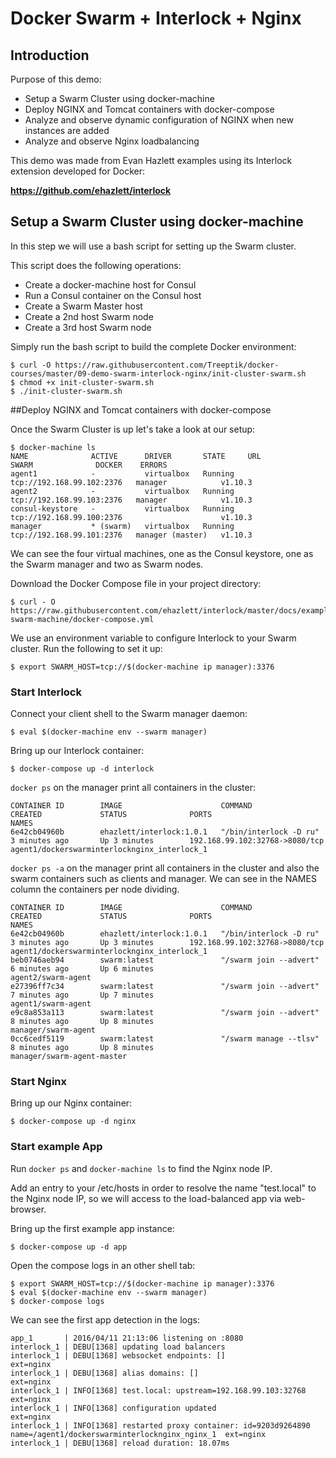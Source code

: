 # Docker Swarm + Interlock + Nginx

## Introduction

Purpose of this demo:

* Setup a Swarm Cluster using docker-machine
* Deploy NGINX and Tomcat containers with docker-compose
* Analyze and observe dynamic configuration of NGINX when new instances are added
* Analyze and observe Nginx loadbalancing

This demo was made from Evan Hazlett examples using its Interlock extension developed for Docker:

**https://github.com/ehazlett/interlock**

## Setup a Swarm Cluster using docker-machine

In this step we will use a bash script for setting up the Swarm cluster.

This script does the following operations:

- Create a docker-machine host for Consul
- Run a Consul container on the Consul host
- Create a Swarm Master host
- Create a 2nd host Swarm node
- Create a 3rd host Swarm node


Simply run the bash script to build the complete Docker environment:

```{r, engine='bash', count_lines}
$ curl -O https://raw.githubusercontent.com/Treeptik/docker-courses/master/09-demo-swarm-interlock-nginx/init-cluster-swarm.sh
$ chmod +x init-cluster-swarm.sh
$ ./init-cluster-swarm.sh
```
##Deploy NGINX and Tomcat containers with docker-compose

Once the Swarm Cluster is up let's take a look at our setup:

```{r, engine='bash', count_lines}
$ docker-machine ls
NAME              ACTIVE      DRIVER       STATE     URL                         SWARM              DOCKER    ERRORS
agent1            -           virtualbox   Running   tcp://192.168.99.102:2376   manager            v1.10.3   
agent2            -           virtualbox   Running   tcp://192.168.99.103:2376   manager            v1.10.3   
consul-keystore   -           virtualbox   Running   tcp://192.168.99.100:2376                      v1.10.3   
manager           * (swarm)   virtualbox   Running   tcp://192.168.99.101:2376   manager (master)   v1.10.3
```

We can see the four virtual machines, one as the Consul keystore, one as the Swarm manager and two as Swarm nodes.

Download the Docker Compose file in your project directory:

```{r, engine='bash', count_lines}
$ curl - O https://raw.githubusercontent.com/ehazlett/interlock/master/docs/examples/nginx-swarm-machine/docker-compose.yml
```
We use an environment variable to configure Interlock to your Swarm cluster. Run the following to set it up:

```{r, engine='bash', count_lines}
$ export SWARM_HOST=tcp://$(docker-machine ip manager):3376
```

### Start Interlock

Connect your client shell to the Swarm manager daemon:

```{r, engine='bash', count_lines}
$ eval $(docker-machine env --swarm manager)
```

Bring up our Interlock container:

```{r, engine='bash', count_lines}
$ docker-compose up -d interlock
```

```docker ps``` on the manager print all containers in the cluster:

```
CONTAINER ID        IMAGE                      COMMAND                  CREATED             STATUS              PORTS                            NAMES
6e42cb04960b        ehazlett/interlock:1.0.1   "/bin/interlock -D ru"   3 minutes ago       Up 3 minutes        192.168.99.102:32768->8080/tcp   agent1/dockerswarminterlocknginx_interlock_1
```
```docker ps -a``` on the manager print all containers in the cluster and also the swarm containers such as clients and manager. We can see in the NAMES column the  containers per node dividing.

```
CONTAINER ID        IMAGE                      COMMAND                  CREATED             STATUS              PORTS                            NAMES
6e42cb04960b        ehazlett/interlock:1.0.1   "/bin/interlock -D ru"   3 minutes ago       Up 3 minutes        192.168.99.102:32768->8080/tcp   agent1/dockerswarminterlocknginx_interlock_1
beb0746aeb94        swarm:latest               "/swarm join --advert"   6 minutes ago       Up 6 minutes                                         agent2/swarm-agent
e27396ff7c34        swarm:latest               "/swarm join --advert"   7 minutes ago       Up 7 minutes                                         agent1/swarm-agent
e9c8a853a113        swarm:latest               "/swarm join --advert"   8 minutes ago       Up 8 minutes                                         manager/swarm-agent
0cc6cedf5119        swarm:latest               "/swarm manage --tlsv"   8 minutes ago       Up 8 minutes                                         manager/swarm-agent-master
```

### Start Nginx

Bring up our Nginx container:

```{r, engine='bash', count_lines}
$ docker-compose up -d nginx
```

### Start example App

Run ```docker ps``` and ```docker-machine ls``` to find the Nginx node IP.

Add an entry to your /etc/hosts in order to resolve the name "test.local" to the Nginx node IP, so we will access to the load-balanced app via web-browser.

Bring up the first example app instance:

```{r, engine='bash', count_lines}
$ docker-compose up -d app
```
Open the compose logs in an other shell tab:

```{r, engine='bash', count_lines}
$ export SWARM_HOST=tcp://$(docker-machine ip manager):3376
$ eval $(docker-machine env --swarm manager)
$ docker-compose logs
```
We can see the first app detection in the logs:

```
app_1       | 2016/04/11 21:13:06 listening on :8080
interlock_1 | DEBU[1368] updating load balancers                      
interlock_1 | DEBU[1368] websocket endpoints: []                       ext=nginx
interlock_1 | DEBU[1368] alias domains: []                             ext=nginx
interlock_1 | INFO[1368] test.local: upstream=192.168.99.103:32768     ext=nginx
interlock_1 | INFO[1368] configuration updated                         ext=nginx
interlock_1 | INFO[1368] restarted proxy container: id=9203d9264890 name=/agent1/dockerswarminterlocknginx_nginx_1  ext=nginx
interlock_1 | DEBU[1368] reload duration: 18.07ms                     
```